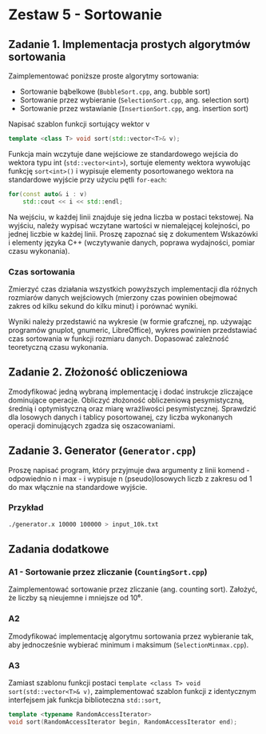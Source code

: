# Zestaw 5 - Sortowanie

## Zadanie 1. Implementacja prostych algorytmów sortowania

Zaimplementować poniższe proste algorytmy sortowania:

- Sortowanie bąbelkowe (`BubbleSort.cpp`, ang. bubble sort)
- Sortowanie przez wybieranie (`SelectionSort.cpp`, ang. selection sort)
- Sortowanie przez wstawianie (`InsertionSort.cpp`, ang. insertion sort)

Napisać szablon funkcji sortujący wektor v

```cpp
template <class T> void sort(std::vector<T>& v);
```

Funkcja main wczytuje dane wejściowe ze standardowego wejścia do wektora typu int (`std::vector<int>`), sortuje elementy wektora wywołując funkcję `sort<int>()` i wypisuje elementy posortowanego wektora na standardowe wyjście przy użyciu pętli `for-each`:

```cpp
for(const auto& i : v)
    std::cout << i << std::endl;
```

Na wejściu, w każdej linii znajduje się jedna liczba w postaci tekstowej. Na wyjściu, należy wypisać wczytane wartości w niemalejącej kolejności, po jednej liczbie w każdej linii. Proszę zapoznać się z dokumentem Wskazówki i elementy języka C++ (wczytywanie danych, poprawa wydajności, pomiar czasu wykonania).

### Czas sortowania

Zmierzyć czas działania wszystkich powyższych implementacji dla różnych rozmiarów danych wejściowych (mierzony czas powinien obejmować zakres od kilku sekund do kilku minut) i porównać wyniki.

Wyniki należy przedstawić na wykresie (w formie grafcznej, np. używając programów gnuplot, gnumeric, LibreOffice), wykres powinien przedstawiać czas sortowania w funkcji rozmiaru danych. Dopasować zależność teoretyczną czasu wykonania.

## Zadanie 2. Złożoność obliczeniowa

Zmodyfikować jedną wybraną implementację i dodać instrukcje zliczające dominujące operacje. Obliczyć złożoność obliczeniową pesymistyczną, średnią i optymistyczną oraz miarę wrażliwości pesymistycznej. Sprawdzić dla losowych danych i tablicy posortowanej, czy liczba wykonanych operacji dominujących zgadza się oszacowaniami.

## Zadanie 3. Generator (`Generator.cpp`)

Proszę napisać program, który przyjmuje dwa argumenty z linii komend - odpowiednio n i max - i wypisuje n (pseudo)losowych liczb z zakresu od 1 do max włącznie na standardowe wyjście.

### Przykład

```bash
./generator.x 10000 100000 > input_10k.txt
```

## Zadania dodatkowe

### A1 - Sortowanie przez zliczanie (`CountingSort.cpp`)

Zaimplementować sortowanie przez zliczanie (ang. counting sort). Założyć, że liczby są nieujemne i
mniejsze od 10⁶.

### A2

Zmodyfikować implementację algorytmu sortowania przez wybieranie tak, aby jednocześnie wybierać
minimum i maksimum (`SelectionMinmax.cpp`).

### A3

Zamiast szablonu funkcji postaci `template <class T> void sort(std::vector<T>& v)`, zaimplementować szablon funkcji z identycznym interfejsem jak funkcja biblioteczna `std::sort`,

```cpp
template <typename RandomAccessIterator>
void sort(RandomAccessIterator begin, RandomAccessIterator end);
```
